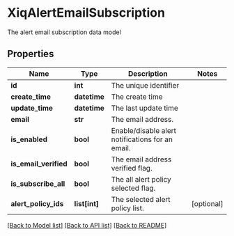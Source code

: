 # XiqAlertEmailSubscription

The alert email subscription data model
## Properties
Name | Type | Description | Notes
------------ | ------------- | ------------- | -------------
**id** | **int** | The unique identifier | 
**create_time** | **datetime** | The create time | 
**update_time** | **datetime** | The last update time | 
**email** | **str** | The email address. | 
**is_enabled** | **bool** | Enable/disable alert notifications for an email. | 
**is_email_verified** | **bool** | The email address verified flag. | 
**is_subscribe_all** | **bool** | The all alert policy selected flag. | 
**alert_policy_ids** | **list[int]** | The selected alert policy list. | [optional] 

[[Back to Model list]](../README.md#documentation-for-models) [[Back to API list]](../README.md#documentation-for-api-endpoints) [[Back to README]](../README.md)


